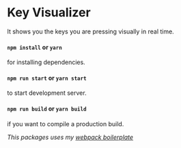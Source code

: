 # Key Visualizer
It shows you the keys you are pressing visually in real time.

#### `npm install` or `yarn`

for installing dependencies.


#### `npm run start` or `yarn start`

to start development server.



#### `npm run build` or `yarn build`

if you want to compile a production build.




_This packages uses my [webpack boilerplate](https://github.com/wunnle/webpack-boilerplate)_


